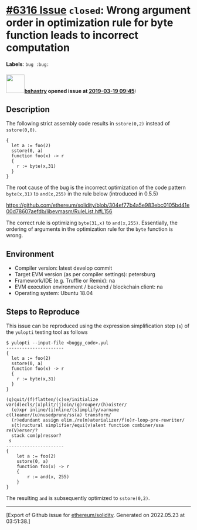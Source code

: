 # [\#6316 Issue](https://github.com/ethereum/solidity/issues/6316) `closed`: Wrong argument order in optimization rule for byte function leads to incorrect computation
**Labels**: `bug :bug:`


#### <img src="https://avatars.githubusercontent.com/u/2388185?v=4" width="50">[bshastry](https://github.com/bshastry) opened issue at [2019-03-19 09:45](https://github.com/ethereum/solidity/issues/6316):

## Description

The following strict assembly code results in `sstore(0,2)` instead of `sstore(0,0)`.

```
{
  let a := foo(2)
  sstore(0, a)
  function foo(x) -> r
  {
    r := byte(x,31)
  }
}
```

The root cause of the bug is the incorrect optimization of the code pattern `byte(x,31)` to `and(x,255)` in the rule below (introduced in 0.5.5)

https://github.com/ethereum/solidity/blob/304ef77b4a5e983ebc0105bd41e00d78607aefdb/libevmasm/RuleList.h#L156

The correct rule is optimizing `byte(31,x)` to `and(x,255)`. Essentially, the ordering of arguments in the optimization rule for the `byte` function is wrong.

## Environment

- Compiler version: latest develop commit
- Target EVM version (as per compiler settings): petersburg
- Framework/IDE (e.g. Truffle or Remix): na
- EVM execution environment / backend / blockchain client: na
- Operating system: Ubuntu 18.04

## Steps to Reproduce

This issue can be reproduced using the expression simplification step (`s`) of the `yulopti` testing tool as follows

```
$ yulopti --input-file <buggy_code>.yul
----------------------                                                            
{                                                                                   
  let a := foo(2)                                                   
  sstore(0, a)                                                           
  function foo(x) -> r
  {
    r := byte(x,31)                        
  }
}

(q)quit/(f)flatten/(c)se/initialize var(d)ecls/(x)plit/(j)oin/(g)rouper/(h)oister/
  (e)xpr inline/(i)nline/(s)implify/varname c(l)eaner/(u)nusedprune/ss(a) transform/
  (r)edundant assign elim./re(m)aterializer/f(o)r-loop-pre-rewriter/
  s(t)ructural simplifier/equi(v)alent function combiner/ssa re(V)erser/?
  stack com(p)ressor?
 s
----------------------
{
    let a := foo(2)
    sstore(0, a)
    function foo(x) -> r
    {
        r := and(x, 255)
    }
}
```

The resulting `and` is subsequently optimized to `sstore(0,2)`.




-------------------------------------------------------------------------------



[Export of Github issue for [ethereum/solidity](https://github.com/ethereum/solidity). Generated on 2022.05.23 at 03:51:38.]
